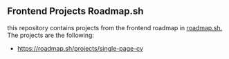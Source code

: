 ## Frontend Projects Roadmap.sh

this repository contains projects from the frontend roadmap in [roadmap.sh.](https://roadmap.sh/) <br />
The projects are the following:
- https://roadmap.sh/projects/single-page-cv